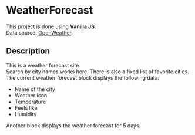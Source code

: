 # WeatherForecast

This project is done using **Vanilla JS**.\
Data source: [OpenWeather](https://openweathermap.org/).

## Description

This is a weather forecast site.\
Search by city names works here. There is also a fixed list of favorite cities.\
The current weather forecast block displays the following data:

- Name of the city
- Weather icon
- Temperature
- Feels like
- Humidity

Another block displays the weather forecast for 5 days.
